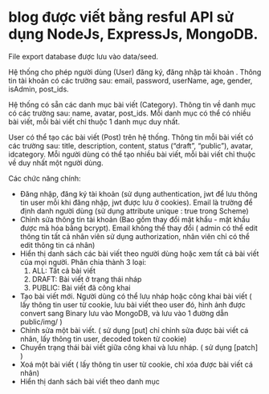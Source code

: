 # blog được viết bằng resful API sử dụng NodeJs, ExpressJs, MongoDB.
 File export database được lưu vào data/seed.
 
 Hệ thống cho phép người dùng (User) đăng ký, đăng nhập tài khoản . Thông tin tài khoản có các trường sau: email, password, userName, age, gender, isAdmin, post_ids.
 
 Hệ thống có sẵn các danh mục bài viết (Category). Thông tin về danh mục có các trường sau: name, avatar, post_ids. Mỗi danh mục có thể có nhiều bài viết, mỗi bài
viết chỉ thuộc 1 danh mục duy nhất.

 User có thể tạo các bài viết (Post) trên hệ thống. Thông tin mỗi bài viết có các trường sau: title, description, content, status (“draft”, “public”), avatar, idcategory.
Mỗi người dùng có thể tạo nhiều bài viết, mỗi bài viết chỉ thuộc về duy nhất một người dùng.

Các chức năng chính:
- Đăng nhập, đăng ký tài khoản (sử dụng authentication, jwt để lưu thông tin user mỗi khi đăng nhập, jwt được lưu ở cookies). Email là trường để định danh người dùng (sử dụng attribute unique : true trong Scheme)
- Chỉnh sửa thông tin tài khoản (Bao gồm thay đổi mật khẩu - mật khẩu được mã hóa bằng bcrypt). Email không thể thay đổi ( admin có thể edit thông tin tất cả nhân viên sử dụng authorization, nhân viên chỉ có thể edit thông tin cá nhân)
- Hiển thị danh sách các bài viết theo người dùng hoặc xem tất cả bài viết của mọi người. Phân chia thành 3 loại:
  1. ALL: Tất cả bài viết
  2. DRAFT: Bài viết ở trạng thái nháp
  3. PUBLIC: Bài viết đã công khai
- Tạo bài viết mới. Người dùng có thể lưu nháp hoặc công khai bài viết ( lấy thông tin user từ cookie, lưu bài viết theo user đó, hình ảnh được convert sang Binary lưu vào MongoDB, và lưu vào 1 đường dẫn public/img/ )
- Chỉnh sửa một bài viết. ( sử dụng [put] chỉ chỉnh sửa được bài viết cá nhân,  lấy thông tin user, decoded token từ cookie)
- Chuyển trạng thái bài viết giữa công khai và lưu nháp. ( sử dụng [patch] )
- Xoá một bài viết ( lấy thông tin user từ cookie, chỉ xóa được bài viết cá nhân)
- Hiển thị danh sách bài viết theo danh mục

